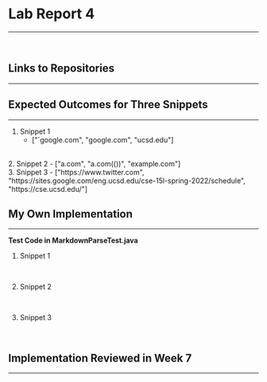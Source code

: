 # Lab Report 4
---
<br/>

## Links to Repositories
---

## Expected Outcomes for Three Snippets
---
1. Snippet 1
    - ["`google.com", "google.com", "ucsd.edu"]
<br/>
2. Snippet 2
    - ["a.com", "a.com(())", "example.com"]
<br/>
3. Snippet 3
    - ["https://www.twitter.com", "https://sites.google.com/eng.ucsd.edu/cse-15l-spring-2022/schedule", "https://cse.ucsd.edu/"]

## My Own Implementation
---

**Test Code in MarkdownParseTest.java**
1. Snippet 1

<br/>

2. Snippet 2

<br/>

3. Snippet 3

<br/>

## Implementation Reviewed in Week 7
---